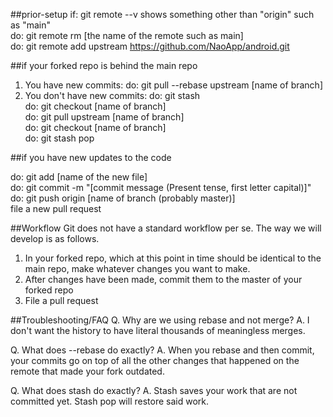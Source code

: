 ##prior-setup
if: git remote --v shows something other than "origin" such as "main"  
do: git remote rm [the name of the remote such as main]  
do: git remote add upstream https://github.com/NaoApp/android.git

##if your forked repo is behind the main repo

1. You have new commits:
do: git pull --rebase upstream [name of branch]  
2. You don't have new commits:
do: git stash  
do: git checkout [name of branch]  
do: git pull upstream [name of branch]    
do: git checkout [name of branch]  
do: git stash pop  

##if you have new updates to the code

do: git add [name of the new file]  
do: git commit -m "[commit message (Present tense, first letter capital)]"  
do: git push origin [name of branch (probably master)]  
file a new pull request  

##Workflow
Git does not have a standard workflow per se.
The way we will develop is as follows.

1. In your forked repo, which at this point in time should be identical to the main repo, make whatever changes you want to make.
2. After changes have been made, commit them to the master of your forked repo
3. File a pull request

##Troubleshooting/FAQ
Q. Why are we using rebase and not merge?
A. I don't want the history to have literal thousands of meaningless merges.

Q. What does --rebase do exactly?
A. When you rebase and then commit, your commits go on top of all the other changes that happened on the remote that made your fork outdated.

Q. What does stash do exactly?
A. Stash saves your work that are not committed yet. Stash pop will restore said work.